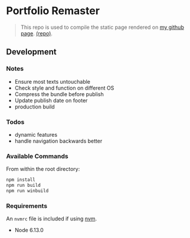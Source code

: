 # Portfolio Remaster

> This repo is used to compile the static page rendered on [my github page](https://Late1nAutumn.github.io). [(repo)](https://github.com/Late1nAutumn/Late1nAutumn.github.io).

## Development

### Notes

- Ensure most texts untouchable
- Check style and function on different OS
- Compress the bundle before publish
- Update publish date on footer
- production build

### Todos

- dynamic features
- handle navigation backwards better

### Available Commands

From within the root directory:

```sh
npm install
npm run build
npm run winbuild
```

### Requirements

An `nvmrc` file is included if using [nvm](https://github.com/creationix/nvm).

- Node 6.13.0
